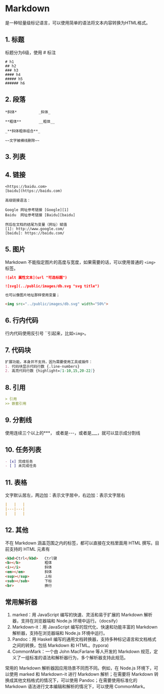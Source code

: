 # Markdown

是一种轻量级标记语言，可以使用简单的语法将文本内容转换为HTML格式。

## 1. 标题

标题分为6级，使用 # 标注

```makrdown
# h1 
## h2 
### h3
#### h4
##### h5
###### h6
```

## 2. 段落

```makrdown
*斜体*          _斜体_

**粗体**        __粗体__

_**斜体粗体组合**_

~~文字被横线删除~~
```

## 3. 列表

## 4. 链接

```markown {.line-numbers}
<https://baidu.com>
[baidu](https://baidu.com)

高级链接语法：

Google 网址参考链接 [Google][1]
Baidu  网址参考链接 [Baidu][baidu]

然后在文档的结尾为变量（网址）赋值
[1]: http://www.google.com/
[baidu]: https://baidu.com/
```

## 5. 图片

Markdown 不能指定图片的高度与宽度，如果需要的话，可以使用普通的 `<img> `标签。

```markdown
![alt 属性文本](url "可选标题")

![svg](../public/images/db.svg "svg title")

也可以像图片地址那样使用变量；

<img src="../public/images/db.svg" width="50%">
```

## 6. 行内代码

行内代码使用反引号 ``引起来，比如`<img>`。

## 7. 代码块

```markdown {.line-numbers highlight=1}
扩展功能，本身并不支持，因为需要使用工具或插件：
1. 代码块显示代码行数 {.line-numbers}
2. 高亮代码行数 {highlight=[1-10,15,20-22]}
```

## 8. 引用

```markdown
> 引用
>> 嵌套引用
```

## 9. 分割线

使用连续三个以上的***， 或者是---，或者是___，就可以显示成分割线

## 10. 任务列表

```markdown
- [x] 完成任务
- [ ] 未完成任务
```

## 11. 表格

文字默认居左，两边加：表示文字居中，右边加：表示文字居右

```markdown
|   |   |
|---|---|
|   |   |
```

## 12. 其他

不在 Markdown 涵盖范围之内的标签，都可以直接在文档里面用 HTML 撰写。目前支持的 HTML 元素有

```markdown
<kbd>Ctrl</kbd>   Ctrl键
<b></b>           粗体
<i></i>           斜体
<em></em>         斜体
<sup></sup>       上标
<sub></sub>       下标
<br>              换行
```

## 常用解析器

1. marked：用 JavaScript 编写的快速、灵活和易于扩展的 Markdown 解析器，支持在浏览器端和 Node.js 环境中运行。（docsify）
2. Markdown-it：用 JavaScript 编写的现代化、快速和功能丰富的 Markdown 解析器，支持在浏览器端和 Node.js 环境中运行。
3. Pandoc：用 Haskell 编写的通用文档转换器，支持多种标记语言和文档格式之间的转换，包括 Markdown 和 HTML。(typora)
4. CommonMark：一个由 John MacFarlane 等人开发的 Markdown 规范，定义了一组标准的语法和解析器行为，多个解析器支持此规范。

常用的 Markdown 解析器因应用场景不同而不同。例如，在 Node.js 环境下，可以使用 marked 和 Markdown-it 进行 Markdown 解析；在需要将 Markdown 转换成其他文档格式的情况下，可以使用 Pandoc；在需要使用标准化的 Markdown 语法进行文本编辑和解析的情况下，可以使用 CommonMark。